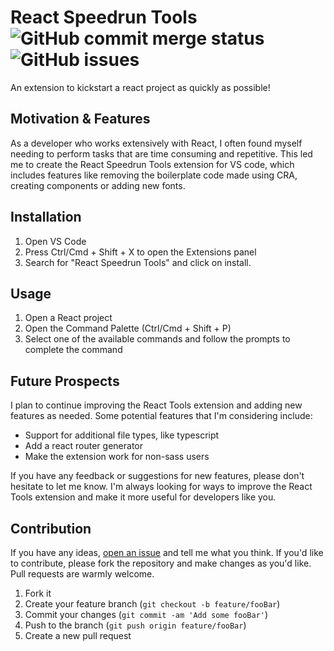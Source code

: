 # React Speedrun Tools   ![GitHub commit merge status](https://img.shields.io/github/commit-status/CodeDreamer06/EloGrapher/main/7ff58a6456a2e1f45ebca96561a83f0f5ec389d6)&nbsp;  ![GitHub issues](https://img.shields.io/github/issues/CodeDreamer06/ReactSpeedrunTools)
An extension to kickstart a react project as quickly as possible!
## Motivation & Features
As a developer who works extensively with React, I often found myself needing to perform tasks that are time consuming and repetitive. This led me to create the React Speedrun Tools extension for VS code, which includes features like removing the boilerplate code made using CRA, creating components or adding new fonts.
## Installation
1.  Open VS Code
2.  Press Ctrl/Cmd + Shift + X to open the Extensions panel
3.  Search for "React Speedrun Tools" and click on install.
## Usage
1.  Open a React project
2.  Open the Command Palette (Ctrl/Cmd + Shift + P)
3.  Select one of the available commands and follow the prompts to complete the command
## Future Prospects
I plan to continue improving the React Tools extension and adding new features as needed. Some potential features that I'm considering include:

- Support for additional file types, like typescript
- Add a react router generator
- Make the extension work for non-sass users

If you have any feedback or suggestions for new features, please don't hesitate to let me know. I'm always looking for ways to improve the React Tools extension and make it more useful for developers like you.

## Contribution
If you have any ideas,   [open an issue](https://github.com/CodeDreamer06/ReactSpeedrunTools/issues/new)  and tell me what you think. If you'd like to contribute, please fork the repository and make changes as you'd like. Pull requests are warmly welcome.
1. Fork it
2. Create your feature branch (`git checkout -b feature/fooBar`)
3. Commit your changes (`git commit -am 'Add some fooBar'`)
4. Push to the branch (`git push origin feature/fooBar`)
5. Create a new pull request